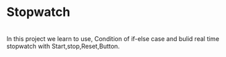 # Stopwatch
<br> 
In this project we learn to use, Condition of if-else case 
and bulid real time stopwatch with Start,stop,Reset,Button.
